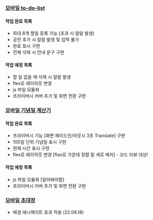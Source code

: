 ### [모바일 to-do-list](https://doitkim.github.io/Function_Library/TodoList/todolist_main.html)

#### 작업 완료 목록

- 최대 8개 할일 등록 가능 (초과 시 알람 발생)
- 공란 추가 시 알람 발생 및 입력 불가
- 완료 표시 구현
- 전체 삭제 시 안내 문구 구현

#### 작업 예정 목록

- 할 일 없을 때 삭제 시 알람 발생
- flex로 레이아웃 변경
- js 파일 모듈화
- 프라이버시 커버 추가 및 화면 전환 구현

### [모바일 기념일 계산기](https://doitkim.github.io/Function_Library/DDay_Calculator/main.html)

#### 작업 완료 목록

- 프라이버시 기능 [화면 페이드인/아웃시 3초 Translate] 구현
- 100일 단위 기념일 표시 구현
- 현재 시간 표시 구현
- flex로 레이아웃 변경 [flax로 가운데 정렬 밑 세로 배치] - 코드 리뷰 대상!

#### 작업 예정 목록

- js 파일 모듈화 [알아봐야함]
- 프라이버시 커버 추가 및 화면 전환 구현

### [모바일 초대장](https://doitkim.github.io/Function_Library/invitePost/intro.html)

- 배경 애니메이트 효과 적용 (22.08.18)
